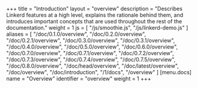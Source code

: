 +++
title = "Introduction"
layout = "overview"
description = "Describes Linkerd features at a high level, explains the rationale behind them, and introduces important concepts that are used throughout the rest of the documentation."
weight = 1
js = [
  "/js/smoothie.js",
  "/js/linkerd-demo.js"
]
aliases = [
  "/doc/0.1.0/overview",
  "/doc/0.2.0/overview",
  "/doc/0.2.1/overview",
  "/doc/0.3.0/overview",
  "/doc/0.3.1/overview",
  "/doc/0.4.0/overview",
  "/doc/0.5.0/overview",
  "/doc/0.6.0/overview",
  "/doc/0.7.0/overview",
  "/doc/0.7.1/overview",
  "/doc/0.7.2/overview",
  "/doc/0.7.3/overview",
  "/doc/0.7.4/overview",
  "/doc/0.7.5/overview",
  "/doc/0.8.0/overview",
  "/doc/head/overview",
  "/doc/latest/overview",
  "/doc/overview",
  "/doc/introduction",
  "/1/docs",
  "/overview"
]
[menu.docs]
  name = "Overview"
  identifier = "overview"
  weight = 1
+++
